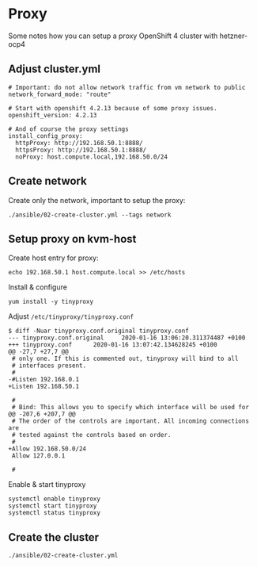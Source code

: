 # Proxy

Some notes how you can setup a proxy OpenShift 4 cluster with hetzner-ocp4

## Adjust cluster.yml

```
# Important: do not allow network traffic from vm network to public
network_forward_mode: "route"

# Start with openshift 4.2.13 because of some proxy issues.
openshift_version: 4.2.13

# And of course the proxy settings
install_config_proxy:
  httpProxy: http://192.168.50.1:8888/
  httpsProxy: http://192.168.50.1:8888/
  noProxy: host.compute.local,192.168.50.0/24
```

## Create network 

Create only the network, important to setup the proxy:

```
./ansible/02-create-cluster.yml --tags network
```

## Setup proxy on kvm-host

Create host entry for proxy: 
```
echo 192.168.50.1 host.compute.local >> /etc/hosts
```

Install & configure
```
yum install -y tinyproxy
```

Adjust `/etc/tinyproxy/tinyproxy.conf`
```
$ diff -Nuar tinyproxy.conf.original tinyproxy.conf
--- tinyproxy.conf.original     2020-01-16 13:06:20.311374487 +0100
+++ tinyproxy.conf      2020-01-16 13:07:42.134628245 +0100
@@ -27,7 +27,7 @@
 # only one. If this is commented out, tinyproxy will bind to all
 # interfaces present.
 #
-#Listen 192.168.0.1
+Listen 192.168.50.1

 #
 # Bind: This allows you to specify which interface will be used for
@@ -207,6 +207,7 @@
 # The order of the controls are important. All incoming connections are
 # tested against the controls based on order.
 #
+Allow 192.168.50.0/24
 Allow 127.0.0.1

 #
```

Enable & start tinyproxy
```
systemctl enable tinyproxy
systemctl start tinyproxy
systemctl status tinyproxy
```

## Create the cluster
```
./ansible/02-create-cluster.yml
```